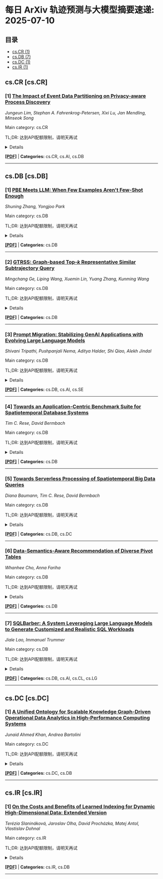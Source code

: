 # 每日 ArXiv 轨迹预测与大模型摘要速递: 2025-07-10

## 目录

- [cs.CR (1)](#cs-cr)
- [cs.DB (7)](#cs-db)
- [cs.DC (1)](#cs-dc)
- [cs.IR (1)](#cs-ir)

## cs.CR [cs.CR]
### [1] [The Impact of Event Data Partitioning on Privacy-aware Process Discovery](https://arxiv.org/abs/2507.06008)
*Jungeun Lim, Stephan A. Fahrenkrog-Petersen, Xixi Lu, Jan Mendling, Minseok Song*

Main category: cs.CR

TL;DR: 达到API配额限制，请明天再试


<details>
  <summary>Details</summary>
Motivation: Error: API quota exceeded

Method: Error: API quota exceeded

Result: Error: API quota exceeded

Conclusion: 请联系管理员或等待明天API配额重置。

Abstract: Information systems support the execution of business processes. The event logs of these executions generally contain sensitive information about customers, patients, and employees. The corresponding privacy challenges can be addressed by anonymizing the event logs while still retaining utility for process discovery. However, trading off utility and privacy is difficult: the higher the complexity of event log, the higher the loss of utility by anonymization. In this work, we propose a pipeline that combines anonymization and event data partitioning, where event abstraction is utilized for partitioning. By leveraging event abstraction, event logs can be segmented into multiple parts, allowing each sub-log to be anonymized separately. This pipeline preserves privacy while mitigating the loss of utility. To validate our approach, we study the impact of event partitioning on two anonymization techniques using three real-world event logs and two process discovery techniques. Our results demonstrate that event partitioning can bring improvements in process discovery utility for directly-follows-based anonymization techniques.

</details>

[**[PDF]**](https://arxiv.org/pdf/2507.06008) | **Categories:** cs.CR, cs.AI, cs.DB

---


## cs.DB [cs.DB]
### [1] [PBE Meets LLM: When Few Examples Aren't Few-Shot Enough](https://arxiv.org/abs/2507.05403)
*Shuning Zhang, Yongjoo Park*

Main category: cs.DB

TL;DR: 达到API配额限制，请明天再试


<details>
  <summary>Details</summary>
Motivation: Error: API quota exceeded

Method: Error: API quota exceeded

Result: Error: API quota exceeded

Conclusion: 请联系管理员或等待明天API配额重置。

Abstract: Large language models (LLMs) can generate code from natural language descriptions. Their performance is typically evaluated using programming benchmarks that simulate real-world tasks. These benchmarks provide specifications in the form of docstrings, function signatures, or bug reports. The model then generates a program, which is tested against predefined test cases. In contrast, Programming by Example (PBE) uses input-output examples as the specification. Traditional PBE systems rely on search-based methods over restricted transformation spaces. They are usually designed for narrow domains and fixed input formats. It remains unclear how well LLMs perform on PBE tasks.   In this work, we evaluate LLMs on PBE tasks involving tabular data transformations. We prompt models to generate functions that convert an input table to an output table. We test the generated functions on unseen inputs to measure accuracy. Our study includes multiple LLMs and evaluates different prompting strategies, such as one-shot vs. multi-try. We also compare performance with and without PBE-specific knowledge. Finally, we propose a hybrid method that calls a traditional PBE solver first, and then falls back to LLMs if necessary. Our results show that LLMs support more diverse input formats and achieve higher accuracy than conventional methods. However, they struggle with tasks that contain ambiguity. The hybrid approach improves overall success by combining the strengths of both approaches.

</details>

[**[PDF]**](https://arxiv.org/pdf/2507.05403) | **Categories:** cs.DB

---

### [2] [GTRSS: Graph-based Top-$k$ Representative Similar Subtrajectory Query](https://arxiv.org/abs/2507.05542)
*Mingchang Ge, Liping Wang, Xuemin Lin, Yuang Zhang, Kunming Wang*

Main category: cs.DB

TL;DR: 达到API配额限制，请明天再试


<details>
  <summary>Details</summary>
Motivation: Error: API quota exceeded

Method: Error: API quota exceeded

Result: Error: API quota exceeded

Conclusion: 请联系管理员或等待明天API配额重置。

Abstract: Trajectory mining has attracted significant attention. This paper addresses the Top-k Representative Similar Subtrajectory Query (TRSSQ) problem, which aims to find the k most representative subtrajectories similar to a query. Existing methods rely on costly filtering-validation frameworks, resulting in slow response times. Addressing this, we propose GTRSS, a novel Graph-based Top-k Representative Similar Subtrajectory Query framework. During the offline phase, GTRSS builds a dual-layer graph index that clusters trajectories containing similar representative subtrajectories. In the online phase, it efficiently retrieves results by navigating the graph toward query-relevant clusters, bypassing full-dataset scanning and heavy computation. To support this, we introduce the Data Trajectory Similarity Metric (DTSM) to measure the most similar subtrajectory pair. We further combine R-tree and grid filtering with DTSM pruning rules to speed up index building. To the best of our knowledge, GTRSS is the first graph-based solution for top-k subtrajectory search. Experiments on real datasets demonstrate that GTRSS significantly enhances both efficiency and accuracy, achieving a retrieval accuracy of over 90 percent and up to two orders of magnitude speedup in query performance.

</details>

[**[PDF]**](https://arxiv.org/pdf/2507.05542) | **Categories:** cs.DB

---

### [3] [Prompt Migration: Stabilizing GenAI Applications with Evolving Large Language Models](https://arxiv.org/abs/2507.05573)
*Shivani Tripathi, Pushpanjali Nema, Aditya Halder, Shi Qiao, Alekh Jindal*

Main category: cs.DB

TL;DR: 达到API配额限制，请明天再试


<details>
  <summary>Details</summary>
Motivation: Error: API quota exceeded

Method: Error: API quota exceeded

Result: Error: API quota exceeded

Conclusion: 请联系管理员或等待明天API配额重置。

Abstract: Generative AI is transforming business applications by enabling natural language interfaces and intelligent automation. However, the underlying large language models (LLMs) are evolving rapidly and so prompting them consistently is a challenge. This leads to inconsistent and unpredictable application behavior, undermining the reliability that businesses require for mission-critical workflows. In this paper, we introduce the concept of prompt migration as a systematic approach to stabilizing GenAI applications amid changing LLMs. Using the Tursio enterprise search application as a case study, we analyze the impact of successive GPT model upgrades, detail our migration framework including prompt redesign and a migration testbed, and demonstrate how these techniques restore application consistency. Our results show that structured prompt migration can fully recover the application reliability that was lost due to model drift. We conclude with practical lessons learned, emphasizing the need for prompt lifecycle management and robust testing to ensure dependable GenAI-powered business applications.

</details>

[**[PDF]**](https://arxiv.org/pdf/2507.05573) | **Categories:** cs.DB, cs.AI, cs.SE

---

### [4] [Towards an Application-Centric Benchmark Suite for Spatiotemporal Database Systems](https://arxiv.org/abs/2507.05869)
*Tim C. Rese, David Bermbach*

Main category: cs.DB

TL;DR: 达到API配额限制，请明天再试


<details>
  <summary>Details</summary>
Motivation: Error: API quota exceeded

Method: Error: API quota exceeded

Result: Error: API quota exceeded

Conclusion: 请联系管理员或等待明天API配额重置。

Abstract: Spatiotemporal data play a key role for mobility-based applications and are their produced volume is growing continuously, among others, due to the increased availability of IoT devices.   When working with spatiotemporal data, developers rely on spatiotemporal database systems such as PostGIS or MobilityDB.   For better understanding their quality of service behavior and then choosing the best system, benchmarking is the go-to approach.   Unfortunately, existing work in this field studies only small isolated aspects and a comprehensive application-centric benchmark suite is still missing.   In this paper, we argue that an application-centric benchmark suite for spatiotemporal database systems is urgently needed.   We identify requirements for such a benchmark suite, discuss domain-specific challenges, and sketch-out the architecture of a modular benchmarking suite.

</details>

[**[PDF]**](https://arxiv.org/pdf/2507.05869) | **Categories:** cs.DB

---

### [5] [Towards Serverless Processing of Spatiotemporal Big Data Queries](https://arxiv.org/abs/2507.06005)
*Diana Baumann, Tim C. Rese, David Bermbach*

Main category: cs.DB

TL;DR: 达到API配额限制，请明天再试


<details>
  <summary>Details</summary>
Motivation: Error: API quota exceeded

Method: Error: API quota exceeded

Result: Error: API quota exceeded

Conclusion: 请联系管理员或等待明天API配额重置。

Abstract: Spatiotemporal data are being produced in continuously growing volumes by a variety of data sources and a variety of application fields rely on rapid analysis of such data. Existing systems such as PostGIS or MobilityDB usually build on relational database systems, thus, inheriting their scale-out characteristics. As a consequence, big spatiotemporal data scenarios still have limited support even though many query types can easily be parallelized. In this paper, we propose our vision of a native serverless data processing approach for spatiotemporal data: We break down queries into small subqueries which then leverage the near-instant scaling of Function-as-a-Service platforms to execute them in parallel. With this, we partially solve the scalability needs of big spatiotemporal data processing.

</details>

[**[PDF]**](https://arxiv.org/pdf/2507.06005) | **Categories:** cs.DB, cs.DC

---

### [6] [Data-Semantics-Aware Recommendation of Diverse Pivot Tables](https://arxiv.org/abs/2507.06171)
*Whanhee Cho, Anna Fariha*

Main category: cs.DB

TL;DR: 达到API配额限制，请明天再试


<details>
  <summary>Details</summary>
Motivation: Error: API quota exceeded

Method: Error: API quota exceeded

Result: Error: API quota exceeded

Conclusion: 请联系管理员或等待明天API配额重置。

Abstract: Data summarization is essential to discover insights from large datasets. In a spreadsheets, pivot tables offer a convenient way to summarize tabular data by computing aggregates over some attributes, grouped by others. However, identifying attribute combinations that will result in useful pivot tables remains a challenge, especially for high-dimensional datasets. We formalize the problem of automatically recommending insightful and interpretable pivot tables, eliminating the tedious manual process. A crucial aspect of recommending a set of pivot tables is to diversify them. Traditional works inadequately address the table-diversification problem, which leads us to consider the problem of pivot table diversification.   We present SAGE, a data-semantics-aware system for recommending k-budgeted diverse pivot tables, overcoming the shortcomings of prior work for top-k recommendations that cause redundancy. SAGE ensures that each pivot table is insightful, interpretable, and adaptive to the user's actions and preferences, while also guaranteeing that the set of pivot tables are different from each other, offering a diverse recommendation. We make two key technical contributions: (1) a data-semantics-aware model to measure the utility of a single pivot table and the diversity of a set of pivot tables, and (2) a scalable greedy algorithm that can efficiently select a set of diverse pivot tables of high utility, by leveraging data semantics to significantly reduce the combinatorial search space. Our extensive experiments on three real-world datasets show that SAGE outperforms alternative approaches, and efficiently scales to accommodate high-dimensional datasets. Additionally, we present several case studies to highlight SAGE's qualitative effectiveness over commercial software and Large Language Models (LLMs).

</details>

[**[PDF]**](https://arxiv.org/pdf/2507.06171) | **Categories:** cs.DB

---

### [7] [SQLBarber: A System Leveraging Large Language Models to Generate Customized and Realistic SQL Workloads](https://arxiv.org/abs/2507.06192)
*Jiale Lao, Immanuel Trummer*

Main category: cs.DB

TL;DR: 达到API配额限制，请明天再试


<details>
  <summary>Details</summary>
Motivation: Error: API quota exceeded

Method: Error: API quota exceeded

Result: Error: API quota exceeded

Conclusion: 请联系管理员或等待明天API配额重置。

Abstract: Database research and development often require a large number of SQL queries for benchmarking purposes. However, acquiring real-world SQL queries is challenging due to privacy concerns, and existing SQL generation methods are limited in customization and in satisfying realistic constraints. To address this issue, we present SQLBarber, a system based on Large Language Models (LLMs) to generate customized and realistic SQL workloads. SQLBarber (i) eliminates the need for users to manually craft SQL templates in advance, while providing the flexibility to accept natural language specifications to constrain SQL templates, (ii) scales efficiently to generate large volumes of queries matching any user-defined cost distribution (e.g., cardinality and execution plan cost), and (iii) uses execution statistics from Amazon Redshift and Snowflake to derive SQL template specifications and query cost distributions that reflect real-world query characteristics. SQLBarber introduces (i) a declarative interface for users to effortlessly generate customized SQL templates, (ii) an LLM-powered pipeline augmented with a self-correction module that profiles, refines, and prunes SQL templates based on query costs, and (iii) a Bayesian Optimizer to efficiently explore different predicate values and identify a set of queries that satisfy the target cost distribution. We construct and open-source ten benchmarks of varying difficulty levels and target query cost distributions based on real-world statistics from Snowflake and Amazon Redshift. Extensive experiments on these benchmarks show that SQLBarber is the only system that can generate customized SQL templates. It reduces query generation time by one to three orders of magnitude, and significantly improves alignment with the target cost distribution, compared with existing methods.

</details>

[**[PDF]**](https://arxiv.org/pdf/2507.06192) | **Categories:** cs.DB, cs.AI, cs.CL, cs.LG

---


## cs.DC [cs.DC]
### [1] [A Unified Ontology for Scalable Knowledge Graph-Driven Operational Data Analytics in High-Performance Computing Systems](https://arxiv.org/abs/2507.06107)
*Junaid Ahmed Khan, Andrea Bartolini*

Main category: cs.DC

TL;DR: 达到API配额限制，请明天再试


<details>
  <summary>Details</summary>
Motivation: Error: API quota exceeded

Method: Error: API quota exceeded

Result: Error: API quota exceeded

Conclusion: 请联系管理员或等待明天API配额重置。

Abstract: Modern high-performance computing (HPC) systems generate massive volumes of heterogeneous telemetry data from millions of sensors monitoring compute, memory, power, cooling, and storage subsystems. As HPC infrastructures scale to support increasingly complex workloads-including generative AI-the need for efficient, reliable, and interoperable telemetry analysis becomes critical. Operational Data Analytics (ODA) has emerged to address these demands; however, the reliance on schema-less storage solutions limits data accessibility and semantic integration. Ontologies and knowledge graphs (KG) provide an effective way to enable efficient and expressive data querying by capturing domain semantics, but they face challenges such as significant storage overhead and the limited applicability of existing ontologies, which are often tailored to specific HPC systems only. In this paper, we present the first unified ontology for ODA in HPC systems, designed to enable semantic interoperability across heterogeneous data centers. Our ontology models telemetry data from the two largest publicly available ODA datasets-M100 (Cineca, Italy) and F-DATA (Fugaku, Japan)-within a single data model. The ontology is validated through 36 competency questions reflecting real-world stakeholder requirements, and we introduce modeling optimizations that reduce knowledge graph (KG) storage overhead by up to 38.84% compared to a previous approach, with an additional 26.82% reduction depending on the desired deployment configuration. This work paves the way for scalable ODA KGs and supports not only analysis within individual systems, but also cross-system analysis across heterogeneous HPC systems.

</details>

[**[PDF]**](https://arxiv.org/pdf/2507.06107) | **Categories:** cs.DC, cs.DB

---


## cs.IR [cs.IR]
### [1] [On the Costs and Benefits of Learned Indexing for Dynamic High-Dimensional Data: Extended Version](https://arxiv.org/abs/2507.05865)
*Terézia Slanináková, Jaroslav Olha, David Procházka, Matej Antol, Vlastislav Dohnal*

Main category: cs.IR

TL;DR: 达到API配额限制，请明天再试


<details>
  <summary>Details</summary>
Motivation: Error: API quota exceeded

Method: Error: API quota exceeded

Result: Error: API quota exceeded

Conclusion: 请联系管理员或等待明天API配额重置。

Abstract: One of the main challenges within the growing research area of learned indexing is the lack of adaptability to dynamically expanding datasets. This paper explores the dynamization of a static learned index for complex data through operations such as node splitting and broadening, enabling efficient adaptation to new data. Furthermore, we evaluate the trade-offs between static and dynamic approaches by introducing an amortized cost model to assess query performance in tandem with the build costs of the index structure, enabling experimental determination of when a dynamic learned index outperforms its static counterpart. We apply the dynamization method to a static learned index and demonstrate that its superior scaling quickly surpasses the static implementation in terms of overall costs as the database grows. This is an extended version of the paper presented at DAWAK 2025.

</details>

[**[PDF]**](https://arxiv.org/pdf/2507.05865) | **Categories:** cs.IR, cs.DB

---
